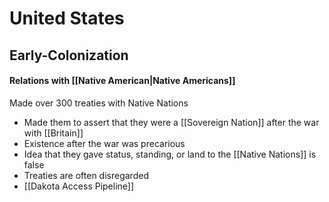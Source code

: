 # United States

## Early-Colonization

#### Relations with [[Native American|Native Americans]]
Made over 300 treaties with Native Nations
- Made them to assert that they were a [[Sovereign Nation]] after the war with [[Britain]]
- Existence after the war was precarious
- Idea that they gave status, standing, or land to the [[Native Nations]] is false
- Treaties are often disregarded
- [[Dakota Access Pipeline]]